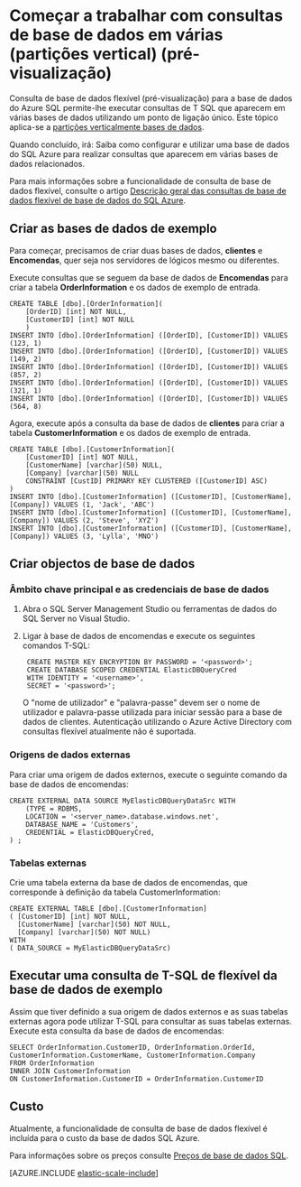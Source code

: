 <properties
    pageTitle="Começar a trabalhar com consultas de base de dados em várias (partições vertical) | Microsoft Azure"   
    description="como utilizar a consulta de base de dados flexível com bases de dados na vertical com a partições"
    services="sql-database"
    documentationCenter=""  
    manager="jhubbard"
    authors="torsteng"/>

<tags
    ms.service="sql-database"
    ms.workload="sql-database"
    ms.tgt_pltfrm="na"
    ms.devlang="na"
    ms.topic="article"
    ms.date="05/23/2016"
    ms.author="torsteng" />

# <a name="get-started-with-cross-database-queries-vertical-partitioning-preview"></a>Começar a trabalhar com consultas de base de dados em várias (partições vertical) (pré-visualização)

Consulta de base de dados flexível (pré-visualização) para a base de dados do Azure SQL permite-lhe executar consultas de T SQL que aparecem em várias bases de dados utilizando um ponto de ligação único. Este tópico aplica-se a [partições verticalmente bases de dados](sql-database-elastic-query-vertical-partitioning.md).  

Quando concluído, irá: Saiba como configurar e utilizar uma base de dados do SQL Azure para realizar consultas que aparecem em várias bases de dados relacionados. 

Para mais informações sobre a funcionalidade de consulta de base de dados flexível, consulte o artigo [Descrição geral das consultas de base de dados flexível de base de dados do SQL Azure](sql-database-elastic-query-overview.md). 

## <a name="create-the-sample-databases"></a>Criar as bases de dados de exemplo

Para começar, precisamos de criar duas bases de dados, **clientes** e **Encomendas**, quer seja nos servidores de lógicos mesmo ou diferentes.   

Execute consultas que se seguem da base de dados de **Encomendas** para criar a tabela **OrderInformation** e os dados de exemplo de entrada. 

    CREATE TABLE [dbo].[OrderInformation]( 
        [OrderID] [int] NOT NULL, 
        [CustomerID] [int] NOT NULL 
        ) 
    INSERT INTO [dbo].[OrderInformation] ([OrderID], [CustomerID]) VALUES (123, 1) 
    INSERT INTO [dbo].[OrderInformation] ([OrderID], [CustomerID]) VALUES (149, 2) 
    INSERT INTO [dbo].[OrderInformation] ([OrderID], [CustomerID]) VALUES (857, 2) 
    INSERT INTO [dbo].[OrderInformation] ([OrderID], [CustomerID]) VALUES (321, 1) 
    INSERT INTO [dbo].[OrderInformation] ([OrderID], [CustomerID]) VALUES (564, 8) 

Agora, execute após a consulta da base de dados de **clientes** para criar a tabela **CustomerInformation** e os dados de exemplo de entrada. 

    CREATE TABLE [dbo].[CustomerInformation]( 
        [CustomerID] [int] NOT NULL, 
        [CustomerName] [varchar](50) NULL, 
        [Company] [varchar](50) NULL 
        CONSTRAINT [CustID] PRIMARY KEY CLUSTERED ([CustomerID] ASC) 
    ) 
    INSERT INTO [dbo].[CustomerInformation] ([CustomerID], [CustomerName], [Company]) VALUES (1, 'Jack', 'ABC') 
    INSERT INTO [dbo].[CustomerInformation] ([CustomerID], [CustomerName], [Company]) VALUES (2, 'Steve', 'XYZ') 
    INSERT INTO [dbo].[CustomerInformation] ([CustomerID], [CustomerName], [Company]) VALUES (3, 'Lylla', 'MNO') 

## <a name="create-database-objects"></a>Criar objectos de base de dados
### <a name="database-scoped-master-key-and-credentials"></a>Âmbito chave principal e as credenciais de base de dados

1. Abra o SQL Server Management Studio ou ferramentas de dados do SQL Server no Visual Studio.
2. Ligar à base de dados de encomendas e execute os seguintes comandos T-SQL:

        CREATE MASTER KEY ENCRYPTION BY PASSWORD = '<password>'; 
        CREATE DATABASE SCOPED CREDENTIAL ElasticDBQueryCred 
        WITH IDENTITY = '<username>', 
        SECRET = '<password>';  

    O "nome de utilizador" e "palavra-passe" devem ser o nome de utilizador e palavra-passe utilizada para iniciar sessão para a base de dados de clientes.
    Autenticação utilizando o Azure Active Directory com consultas flexível atualmente não é suportada.

### <a name="external-data-sources"></a>Origens de dados externas
Para criar uma origem de dados externos, execute o seguinte comando da base de dados de encomendas: 

    CREATE EXTERNAL DATA SOURCE MyElasticDBQueryDataSrc WITH 
        (TYPE = RDBMS, 
        LOCATION = '<server_name>.database.windows.net', 
        DATABASE_NAME = 'Customers', 
        CREDENTIAL = ElasticDBQueryCred, 
    ) ;

### <a name="external-tables"></a>Tabelas externas
Crie uma tabela externa da base de dados de encomendas, que corresponde à definição da tabela CustomerInformation:

    CREATE EXTERNAL TABLE [dbo].[CustomerInformation] 
    ( [CustomerID] [int] NOT NULL, 
      [CustomerName] [varchar](50) NOT NULL, 
      [Company] [varchar](50) NOT NULL) 
    WITH 
    ( DATA_SOURCE = MyElasticDBQueryDataSrc) 

## <a name="execute-a-sample-elastic-database-t-sql-query"></a>Executar uma consulta de T-SQL de flexível da base de dados de exemplo

Assim que tiver definido a sua origem de dados externos e as suas tabelas externas agora pode utilizar T-SQL para consultar as suas tabelas externas. Execute esta consulta da base de dados de encomendas: 

    SELECT OrderInformation.CustomerID, OrderInformation.OrderId, CustomerInformation.CustomerName, CustomerInformation.Company 
    FROM OrderInformation 
    INNER JOIN CustomerInformation 
    ON CustomerInformation.CustomerID = OrderInformation.CustomerID 

## <a name="cost"></a>Custo

Atualmente, a funcionalidade de consulta de base de dados flexível é incluída para o custo da base de dados SQL Azure.  

Para informações sobre os preços consulte [Preços de base de dados SQL](/pricing/details/sql-database). 


[AZURE.INCLUDE [elastic-scale-include](../../includes/elastic-scale-include.md)]

<!--Image references-->

<!--anchors-->
